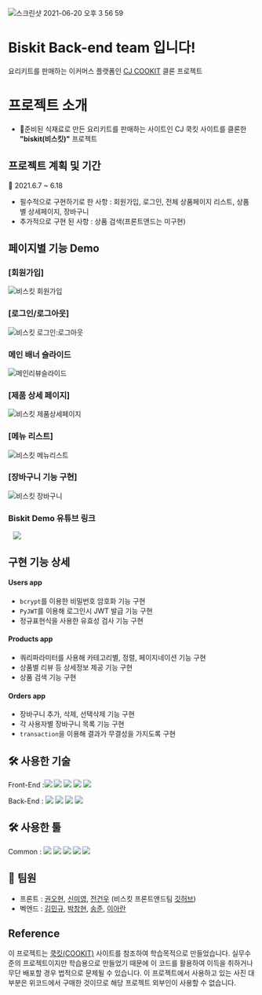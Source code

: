 ![스크린샷 2021-06-20 오후 3 56 59](https://user-images.githubusercontent.com/73716178/122665086-3a8b0180-d1e0-11eb-8ac0-064b0fcfa6ab.png)

# Biskit Back-end team 입니다!
요리키트를 판매하는 이커머스 플랫폼인  [CJ COOKIT](https://www.cjcookit.com/pc/main) 클론 프로젝트

# 프로젝트 소개
- 📢준비된 식재료로 만든 요리키트를 판매하는 사이트인 CJ 쿡킷 사이트를 클론한 **"biskit(비스킷)"** 프로젝트

## 프로젝트 계획 및 기간
📆 2021.6.7 ~ 6.18
- 필수적으로 구현하기로 한 사항 : 회원가입, 로그인, 전체 상품페이지 리스트, 상품별 상세페이지, 장바구니
- 추가적으로 구현 된 사항 : 상품 검색(프론트앤드는 미구현)

## 페이지별 기능 Demo
### [회원가입]
![비스킷 회원가입](https://user-images.githubusercontent.com/73716178/122664662-bfc0e700-d1dd-11eb-90c0-1488e700f75d.gif)
### [로그인/로그아웃]
![비스킷 로그인:로그아웃](https://user-images.githubusercontent.com/73716178/122664543-17128780-d1dd-11eb-8b9d-5ab11fa72bec.gif)
### 메인 배너 슬라이드
![메인리뷰슬라이드](https://user-images.githubusercontent.com/73716178/122664644-9c963780-d1dd-11eb-8caa-6855bd334c8b.gif)
### [제품 상세 페이지]
![비스킷 제품상세페이지](https://user-images.githubusercontent.com/73716178/122664656-af107100-d1dd-11eb-8997-97fb06401656.gif)
### [메뉴 리스트]
![비스킷 메뉴리스트](https://user-images.githubusercontent.com/73716178/122664658-b46dbb80-d1dd-11eb-966e-baadd6be4c96.gif)
### [장바구니 기능 구현]
![비스킷 장바구니](https://user-images.githubusercontent.com/73716178/122664783-61e0cf00-d1de-11eb-8fbc-4491bee09b18.gif)

### Biskit Demo 유튜브 링크
<a href="https://www.youtube.com/watch?v=SE_5vtrBrsg">
    <img src="http://img.shields.io/badge/-YouTube-FF0000?style=flat&logo=YouTube&link=https://https://www.youtube.com/watch?v=SE_5vtrBrsg/"
        style="height : auto; margin-left : 10px; margin-right : 10px;"/>
</a>

## 구현 기능 상세

#### Users app

- `bcrypt`를 이용한 비밀번호 암호화 기능 구현
- `PyJWT`를 이용해 로그인시 JWT 발급 기능 구현
- 정규표현식을 사용한 유효성 검사 기능 구현

#### Products app
- 쿼리파라미터를 사용해 카테고리별, 정렬, 페이지네이션 기능 구현
- 상품별 리뷰 등 상세정보 제공 기능 구현
- 상품 검색 기능 구현

#### Orders app
- 장바구니 추가, 삭제, 선택삭제 기능 구현
- 각 사용자별 장바구니 목록 기능 구현
- `transaction`을 이용해 결과가 무결성을 가지도록 구현

## 🛠 사용한 기술

Front-End :<img src="https://img.shields.io/badge/HTML5-E34F26?style=flat-square&logo=HTML5&logoColor=white"/></a> <img src="https://img.shields.io/badge/React-61DAFB?style=flat-square&logo=React&logoColor=white"/></a> <img src="https://img.shields.io/badge/React_Router-CA4245?style=flat-square&logo=ReactRouter&logoColor=white"/></a> <img src="https://img.shields.io/badge/SCSS-CC6699?style=flat-square&logo=SASS&logoColor=white"/></a> <img src="https://img.shields.io/badge/JavaScript-F7DF1E?style=flat-square&logo=JavaScript&logoColor=white"/></a>

Back-End : <img src="https://img.shields.io/badge/Python-3776AB?style=flat-square&logo=Python&logoColor=white"/></a> <img src="https://img.shields.io/badge/Django-092E20?style=flat-square&logo=Django&logoColor=white"/></a> <img src="https://img.shields.io/badge/MySQL-4479A1?style=flat-square&logo=MySQL&logoColor=white"/></a> <img src="https://img.shields.io/badge/JWT-000000?style=flat-square&logo=JSONWebTokens&logoColor=white"/></a>

## 🛠 사용한 툴

Common : <img src="https://img.shields.io/badge/Slack-4A154B?style=flat-square&logo=Slack&logoColor=white"/></a> <img src="https://img.shields.io/badge/Trello-0052CC?style=flat-square&logo=Trello&logoColor=white"/></a> <img src="https://img.shields.io/badge/GitHub-181717?style=flat-square&logo=GitHub&logoColor=white"/></a> <img src="https://img.shields.io/badge/Git-F05032?style=flat-square&logo=Git&logoColor=white"/></a> <img src="https://img.shields.io/badge/PostMan-FF6C37?style=flat-square&logo=PostMan&logoColor=white"/></a>

## 👥 팀원

- 프론트 : [권오현](https://github.com/im667), [신미영](https://github.com/smy0102), [전건우](https://github.com/fghjjkl32) (비스킷 프론트앤드팀 [깃허브](https://github.com/wecode-bootcamp-korea/21-1st-Biskit-frontend))
- 벡엔드 : [김민규](https://github.com/SkyStar-K), [박창현](https://github.com/chp9419), [송준](https://github.com/riassuc), [이아란](https://github.com/araaaaan)
 

## Reference
이 프로젝트는 [쿡킷(COOKIT)](https://www.cjcookit.com/pc/main) 사이트를 참조하여 학습목적으로 만들었습니다.
실무수준의 프로젝트이지만 학습용으로 만들었기 때문에 이 코드를 활용하여 이득을 취하거나 무단 배포할 경우 법적으로 문제될 수 있습니다.
이 프로젝트에서 사용하고 있는 사진 대부분은 위코드에서 구매한 것이므로 해당 프로젝트 외부인이 사용할 수 없습니다.
